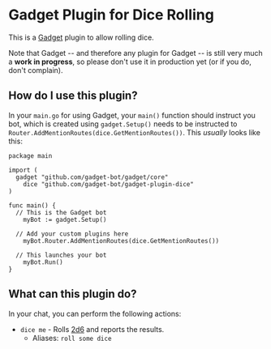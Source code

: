 # Gadget Plugin for Dice Rolling

This is a [Gadget](https://github.com/gadget-bot/gadget) plugin to allow rolling dice.

Note that Gadget -- and therefore any plugin for Gadget -- is still very much a **work in progress**, so please don't use it in production yet (or if you do, don't complain).

## How do I use this plugin?

In your `main.go` for using Gadget, your `main()` function should instruct you bot, which is created using `gadget.Setup()` needs to be instructed to `Router.AddMentionRoutes(dice.GetMentionRoutes())`. This _usually_ looks like this:

```golang
package main

import (
  gadget "github.com/gadget-bot/gadget/core"
	dice "github.com/gadget-bot/gadget-plugin-dice"
)

func main() {
  // This is the Gadget bot
	myBot := gadget.Setup()

  // Add your custom plugins here
	myBot.Router.AddMentionRoutes(dice.GetMentionRoutes())

  // This launches your bot
	myBot.Run()
}
```

## What can this plugin do?

In your chat, you can perform the following actions:

* `dice me` - Rolls [2d6](https://en.wikipedia.org/wiki/Dice_notation) and reports the results.
  * Aliases: `roll some dice`

